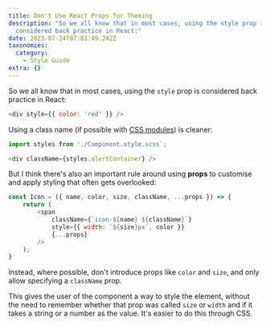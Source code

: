 ```yaml
---
title: Don't Use React Props for Theming
description: "So we all know that in most cases, using the style prop is
  considered back practice in React:"
date: 2023-07-24T07:03:49.242Z
taxonomies:
  category:
    - Style Guide
extra: {}
---
```

So we all know that in most cases, using the `style` prop is considered back practice in React:

```js
<div style={{ color: 'red' }} />
```

Using a class name (if possible with [CSS modules](https://css-tricks.com/css-modules-part-1-need/)) is cleaner:

```js
import styles from './Component.style.scss`;

<div className={styles.alertContainer} />
```

But I think there's also an important rule around using **props** to customise and apply styling that often gets overlooked:

```js
const Icon = ({ name, color, size, className, ...props }) => {
	return (
		<span 
			className={`icon-${name} ${className}`}
			style={{ width: `${size}px`, color }}
			{...props}
		/>
	);
}
```

Instead, where possible, don't introduce props like `color` and `size`, and only allow specifying a `className` prop. 

This gives the user of the component a way to style the element, without the need to remember whether that prop was called `size` or `width` and if it takes a string or a number as the value. It's easier to do this through CSS.